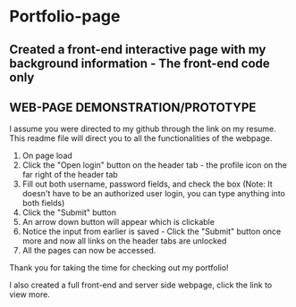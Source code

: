 # Portfolio-page
Created a front-end interactive page with my background information - The front-end code only
--------------------------------------------------------------------------------------------------------------------------
WEB-PAGE DEMONSTRATION/PROTOTYPE
--------------------------------------------------------------------------------------------------------------------------
I assume you were directed to my github through the link on my resume. This readme file will direct you to all the functionalities of the webpage.

1) On page load
2) Click the "Open login" button on the header tab - the profile icon on the far right of the header tab
3) Fill out both username, password fields, and check the box (Note: It doesn't have to be an authorized user login, you can type anything into both fields)
4) Click the "Submit" button 
5) An arrow down button will appear which is clickable
6) Notice the input from earlier is saved - Click the "Submit" button once more and now all links on the header tabs are unlocked
7) All the pages can now be accessed. 

Thank you for taking the time for checking out my portfolio! 

I also created a full front-end and server side webpage, click the link to view more.
